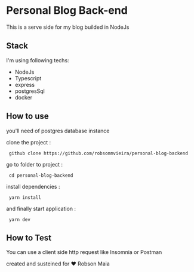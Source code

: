 # Personal Blog Back-end

 This is a serve side for my blog builded in NodeJs

## Stack

I'm using following techs:

- NodeJs
- Typescript
- express
- postgresSql
- docker

## How to use
  you'll need of postgres database instance

 clone the project :
 ```
  github clone https://github.com/robsonmvieira/personal-blog-backend
 ```
 go to folder to project :
 ```
  cd personal-blog-backend
 ```
 install dependencies :
 ```
  yarn install
 ```
 and finally start application :
 ```
  yarn dev
 ```
## How to Test

You can use a client side http request like Insomnia or Postman

created and susteined for :heart: Robson Maia

